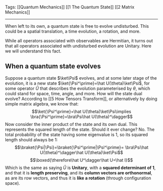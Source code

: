 Tags: [[Quantum Mechanics]] [[1 The Quantum State]] [[2 Matrix Mechanics]] 
___
When left to its own, a quantum state is free to evolve undisturbed. This could be a spatial translation, a time evolution, a rotation, and more. 

While all operators associated with observables are Hermitian, it turns out that all operators associated with undisturbed evolution are Unitary. Here we will understand this fact. 
## When a quantum state evolves
Suppose a quantum state $\ket\Psi$ evolves, and at some later stage of the evolution, it is a new state $\ket{\Psi^\prime}=\hat U(\theta)\ket\Psi$, for some operator $\hat U$ that describes the evolution parameterised by $\theta$, which could stand for space, time, angle, and more. How will the state dual evolve? According to [[5 How Tensors Transform]], or alternatively by doing simple matrix algebra, we know that:
$$\ket{\Psi^\prime}=\hat U(\theta)\ket\Psi\implies
\bra{\Psi^\prime}=\bra\Psi\hat U(\theta)^\dagger$$
Now consider the inner product of the state and its own dual. This represents the squared length of the state. Should it ever change? No. The total probability of the state having some eigenvalue is 1, so its squared length should always be 1:
$$\braket{\Psi|\Psi}=\braket{\Psi^\prime|\Psi^\prime}=
\bra\Psi\hat U(\theta)^\dagger\hat U(\theta)\ket\Psi$$
$$\boxed{\therefore\hat U^\dagger\hat U=\hat I}$$
Which is the same as saying $\hat U$ is **Unitary**, with a **squared determinant of 1**, and that it is **length preserving**, and its **column vectors are orthonormal**, as are its row vectors, and thus it is **like a rotation** (through configuration space). 